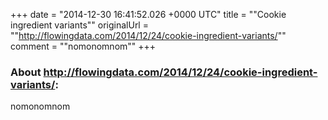+++
date = "2014-12-30 16:41:52.026 +0000 UTC"
title = ""Cookie ingredient variants""
originalUrl = ""http://flowingdata.com/2014/12/24/cookie-ingredient-variants/""
comment = ""nomonomnom""
+++

### About http://flowingdata.com/2014/12/24/cookie-ingredient-variants/:

nomonomnom
